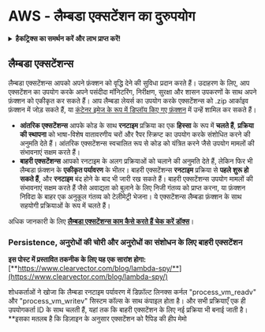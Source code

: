 # AWS - लैम्बडा एक्सटेंशन का दुरुपयोग

<details>

<summary><strong>हैकट्रिक्स का समर्थन करें और लाभ प्राप्त करें!</strong></summary>

* यदि आप अपनी कंपनी को **हैकट्रिक्स में विज्ञापित करना चाहते हैं** या यदि आप **PEASS के नवीनतम संस्करण को देखना चाहते हैं या HackTricks को पीडीएफ में डाउनलोड करना चाहते हैं** तो [**सदस्यता योजनाएं**](https://github.com/sponsors/carlospolop) देखें!
* [**आधिकारिक PEASS और HackTricks स्वैग**](https://peass.creator-spring.com) प्राप्त करें
* [**द पीएस फैमिली**](https://opensea.io/collection/the-peass-family) की खोज करें, हमारा एकस्क्लूसिव [**NFTs**](https://opensea.io/collection/the-peass-family) संग्रह
* **शामिल हों** 💬 [**डिस्कॉर्ड समूह**](https://discord.gg/hRep4RUj7f) या [**टेलीग्राम समूह**](https://t.me/peass) में या **मुझे** ट्विटर पर **फॉलो** करें 🐦 [**@carlospolopm**](https://twitter.com/carlospolopm)**.**
* **हैकिंग ट्रिक्स साझा करें और PR जमा करके** [**HackTricks**](https://github.com/carlospolop/hacktricks) और [**HackTricks Cloud**](https://github.com/carlospolop/hacktricks-cloud) github repos में।

</details>

## लैम्बडा एक्सटेंशन्स

लैम्बडा एक्सटेंशन्स आपको अपने फ़ंक्शन को वृद्धि देने की सुविधा प्रदान करते हैं। उदाहरण के लिए, आप एक्सटेंशन का उपयोग करके अपने पसंदीदा मॉनिटरिंग, निरीक्षण, सुरक्षा और शासन उपकरणों के साथ अपने फ़ंक्शन को एकीकृत कर सकते हैं। आप लैम्बडा लेयर्स का उपयोग करके एक्सटेंशन्स को .zip आर्काइव फ़ंक्शन में जोड़ सकते हैं, या [कंटेनर इमेज के रूप में डिप्लॉय किए गए फ़ंक्शन](https://aws.amazon.com/blogs/compute/working-with-lambda-layers-and-extensions-in-container-images/) में उन्हें शामिल कर सकते हैं।

* **आंतरिक एक्सटेंशन्स** आपके कोड के साथ **रनटाइम** प्रक्रिया का एक **हिस्सा** के रूप में **चलते हैं**, **प्रक्रिया की स्थापना** को भाषा-विशेष वातावरणीय चरों और रैपर स्क्रिप्ट का उपयोग करके संशोधित करने की अनुमति देते हैं। आंतरिक एक्सटेंशन्स स्वचालित रूप से कोड को यंत्रित करने जैसे उपयोग मामलों की संभावनाएं सक्षम करते हैं।
* **बाहरी एक्सटेंशन्स** आपको रनटाइम के अलग प्रक्रियाओं को चलाने की अनुमति देते हैं, लेकिन फिर भी लैम्बडा फ़ंक्शन के **एकीकृत पर्यावरण** के भीतर। बाहरी एक्सटेंशन्स **रनटाइम** प्रक्रिया से **पहले शुरू हो सकते हैं**, और **रनटाइम** बंद होने के बाद भी जारी रख सकते हैं। बाहरी एक्सटेंशन्स उपयोग मामलों की संभावनाएं सक्षम करते हैं जैसे अवाद्यता को बुलाने के लिए निजी गंतव्य को प्राप्त करना, या फ़ंक्शन निविदा के बाहर एक अनुकूल गंतव्य को टेलीमेट्री भेजना। ये एक्सटेंशन्स लैम्बडा फ़ंक्शन के साथ सहयोगी प्रक्रियाओं के रूप में चलते हैं।

अधिक जानकारी के लिए [**लैम्बडा एक्सटेंशन्स काम कैसे करते हैं चेक करें डॉक्स**](https://docs.aws.amazon.com/lambda/latest/dg/runtimes-extensions-api.html)।

### Persistence, अनुरोधों की चोरी और अनुरोधों का संशोधन के लिए बाहरी एक्सटेंशन

**इस पोस्ट में प्रस्तावित तकनीक के लिए यह एक सारांश होगा:** [**https://www.clearvector.com/blog/lambda-spy/**](https://www.clearvector.com/blog/lambda-spy/)

शोधकर्ताओं ने खोजा कि लैम्बडा रनटाइम पर्यावरण में डिफ़ॉल्ट लिनक्स कर्नल "process_vm_readv" और "process_vm_writev" सिस्टम कॉल्स के साथ कंपाइल होता है। और सभी प्रक्रियाएँ एक ही उपयोगकर्ता ID के साथ चलती हैं, यहां तक कि बाहरी एक्सटेंशन के लिए नई प्रक्रिया भी बनाई जाती है। **इसका मतलब है कि डिज़ाइन के अनुसार एक्सटेंशन को रैपिड की हीप मेमो
